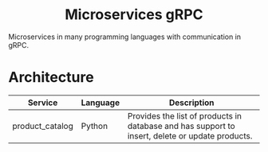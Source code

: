 <h1 align="center">Microservices gRPC</h1>

Microservices in many programming languages with communication in gRPC.


# Architecture
Service | Language | Description
--- | --- | ---
product_catalog | Python | Provides the list of products in database and has support to insert, delete or update products.